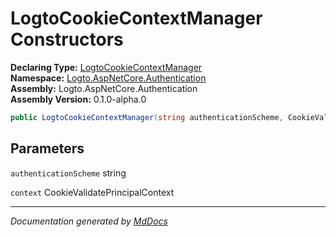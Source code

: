 ﻿<!--  
  <auto-generated>   
    The contents of this file were generated by a tool.  
    Changes to this file may be list if the file is regenerated  
  </auto-generated>   
-->

# LogtoCookieContextManager Constructors

**Declaring Type:** [LogtoCookieContextManager](../index.md)  
**Namespace:** [Logto.AspNetCore.Authentication](../../index.md)  
**Assembly:** Logto.AspNetCore.Authentication  
**Assembly Version:** 0.1.0\-alpha.0

```csharp
public LogtoCookieContextManager(string authenticationScheme, CookieValidatePrincipalContext context);
```

## Parameters

`authenticationScheme`  string

`context`  CookieValidatePrincipalContext

___

*Documentation generated by [MdDocs](https://github.com/ap0llo/mddocs)*
